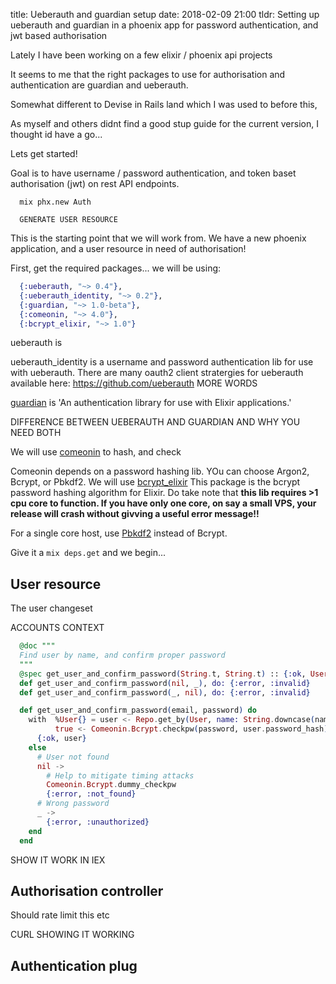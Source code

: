 title: Ueberauth and guardian setup
date: 2018-02-09 21:00
tldr: Setting up ueberauth and guardian in a phoenix app for password authentication, and jwt based authorisation

Lately I have been working on a few elixir / phoenix api projects

It seems to me that the right packages to use for authorisation and authentication are guardian and ueberauth.

Somewhat different to Devise in Rails land which I was used to before this,


As myself and others didnt find a good stup guide for the current version, I thought id have a go...

Lets get started!

Goal is to have username / password authentication, and token baset authorisation
(jwt) on rest API endpoints.

```
  mix phx.new Auth
```

```
  GENERATE USER RESOURCE
```

This is the starting point that we will work from. We have a new phoenix
application, and a user resource in need of authorisation!

First, get the required packages... we will be using:

```ex
  {:ueberauth, "~> 0.4"},
  {:ueberauth_identity, "~> 0.2"},
  {:guardian, "~> 1.0-beta"},
  {:comeonin, "~> 4.0"},
  {:bcrypt_elixir, "~> 1.0"}
```
ueberauth is

ueberauth_identity is a username and password authentication lib for use with
ueberauth. There are many oauth2 client stratergies for ueberauth available
here: https://github.com/ueberauth MORE WORDS

[guardian](https://github.com/ueberauth/guardian) is 'An authentication library
for use with Elixir applications.'

DIFFERENCE BETWEEN UEBERAUTH AND GUARDIAN AND WHY YOU NEED BOTH

We will use [comeonin](https://github.com/riverrun/comeonin) to hash, and check


Comeonin depends on a password hashing lib. YOu can choose Argon2, Bcrypt, or Pbkdf2.
We will use [bcrypt_elixir](https://github.com/riverrun/bcrypt_elixir) This package is the
bcrypt password hashing algorithm for Elixir. Do take note that **this lib
requires >1 cpu core to function. If you have only one core, on say a small VPS,
your release will crash without givving a useful error message!!**

For a single core host, use [Pbkdf2](https://github.com/riverrun/pbkdf2_elixir)
instead of Bcrypt.

Give it a `mix deps.get` and we begin...

## User resource

The user changeset


ACCOUNTS CONTEXT

```ex
  @doc """
  Find user by name, and confirm proper password
  """
  @spec get_user_and_confirm_password(String.t, String.t) :: {:ok, User.t} | {:error, atom}
  def get_user_and_confirm_password(nil, _), do: {:error, :invalid}
  def get_user_and_confirm_password(_, nil), do: {:error, :invalid}

  def get_user_and_confirm_password(email, password) do
    with  %User{} = user <- Repo.get_by(User, name: String.downcase(name)),
          true <- Comeonin.Bcrypt.checkpw(password, user.password_hash) do
      {:ok, user}
    else
      # User not found
      nil ->
        # Help to mitigate timing attacks
        Comeonin.Bcrypt.dummy_checkpw
        {:error, :not_found}
      # Wrong password
      _ ->
        {:error, :unauthorized}
    end
  end
```

SHOW IT WORK IN IEX

## Authorisation controller

Should rate limit this etc


CURL SHOWING IT WORKING

## Authentication plug
